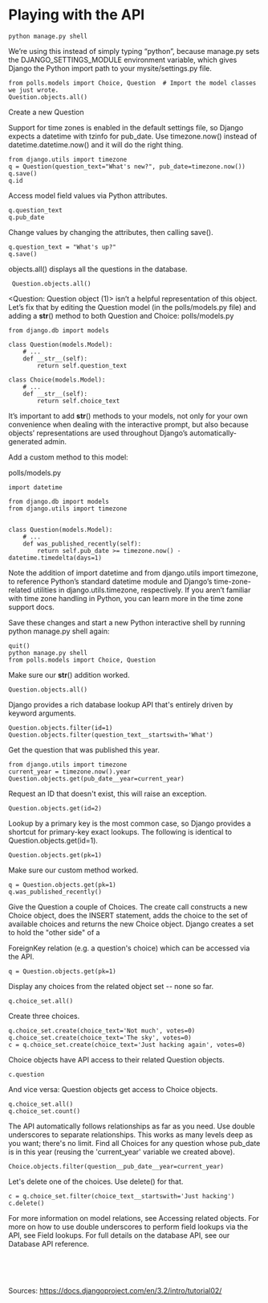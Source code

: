 # Playing with the API

``` 
python manage.py shell
```

We’re using this instead of simply typing “python”, because manage.py sets the DJANGO_SETTINGS_MODULE environment variable, which gives Django the Python import path to your mysite/settings.py file.

```
from polls.models import Choice, Question  # Import the model classes we just wrote.
Question.objects.all()
```

Create a new Question

Support for time zones is enabled in the default settings file, so Django expects a datetime with tzinfo for pub_date. Use timezone.now() instead of datetime.datetime.now() and it will do the right thing.
```
from django.utils import timezone
q = Question(question_text="What's new?", pub_date=timezone.now())
q.save()
q.id
```

Access model field values via Python attributes.
```
q.question_text
q.pub_date
```

Change values by changing the attributes, then calling save().
```
q.question_text = "What's up?"
q.save()
```

objects.all() displays all the questions in the database.
```
 Question.objects.all()
```

<Question: Question object (1)> isn’t a helpful representation of this object. Let’s fix that by editing the Question model (in the polls/models.py file) and adding a __str__() method to both Question and Choice:
polls/models.py
```
from django.db import models

class Question(models.Model):
    # ...
    def __str__(self):
        return self.question_text

class Choice(models.Model):
    # ...
    def __str__(self):
        return self.choice_text
```

It’s important to add __str__() methods to your models, not only for your own convenience when dealing with the interactive prompt, but also because objects’ representations are used throughout Django’s automatically-generated admin.


Add a custom method to this model:

polls/models.py
```
import datetime

from django.db import models
from django.utils import timezone


class Question(models.Model):
    # ...
    def was_published_recently(self):
        return self.pub_date >= timezone.now() - datetime.timedelta(days=1)
```
Note the addition of import datetime and from django.utils import timezone, to reference Python’s standard datetime module and Django’s time-zone-related utilities in django.utils.timezone, respectively. If you aren’t familiar with time zone handling in Python, you can learn more in the time zone support docs.

Save these changes and start a new Python interactive shell by running python manage.py shell again:
```
quit()
python manage.py shell
from polls.models import Choice, Question
```

Make sure our __str__() addition worked.
```
Question.objects.all()
```

Django provides a rich database lookup API that's entirely driven by keyword arguments.
```
Question.objects.filter(id=1)
Question.objects.filter(question_text__startswith='What')
```

Get the question that was published this year.
```
from django.utils import timezone
current_year = timezone.now().year
Question.objects.get(pub_date__year=current_year)
```

Request an ID that doesn't exist, this will raise an exception.
```
Question.objects.get(id=2)
```

Lookup by a primary key is the most common case, so Django provides a shortcut for primary-key exact lookups.
The following is identical to Question.objects.get(id=1).
```
Question.objects.get(pk=1)
```

Make sure our custom method worked.
```
q = Question.objects.get(pk=1)
q.was_published_recently()
```

Give the Question a couple of Choices. The create call constructs a new Choice object, does the INSERT statement, adds the choice to the set of available choices and returns the new Choice object. Django creates a set to hold the "other side" of a 

ForeignKey relation (e.g. a question's choice) which can be accessed via the API.
```
q = Question.objects.get(pk=1)
```

Display any choices from the related object set -- none so far.
```
q.choice_set.all()
```

Create three choices.
```
q.choice_set.create(choice_text='Not much', votes=0)
q.choice_set.create(choice_text='The sky', votes=0)
c = q.choice_set.create(choice_text='Just hacking again', votes=0)
```

Choice objects have API access to their related Question objects.
```
c.question
```

And vice versa: Question objects get access to Choice objects.
```
q.choice_set.all()
q.choice_set.count()
```

The API automatically follows relationships as far as you need. Use double underscores to separate relationships. This works as many levels deep as you want; there's no limit. Find all Choices for any question whose pub_date is in this year (reusing the 'current_year' variable we created above).
```
Choice.objects.filter(question__pub_date__year=current_year)
```

Let's delete one of the choices. Use delete() for that.
```
c = q.choice_set.filter(choice_text__startswith='Just hacking')
c.delete()
```

For more information on model relations, see Accessing related objects. For more on how to use double underscores to perform field lookups via the API, see Field lookups. For full details on the database API, see our Database API reference.

&nbsp;

&nbsp;


Sources: https://docs.djangoproject.com/en/3.2/intro/tutorial02/